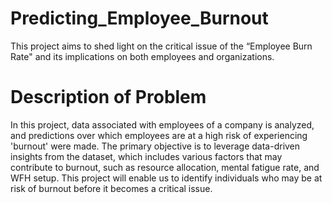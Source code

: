 # Predicting_Employee_Burnout
This project aims to shed light on the critical issue of the “Employee Burn Rate" and its implications on both employees and organizations.

# Description of Problem
In this project, data associated with employees of a company is analyzed, and predictions over which employees are at a high risk of experiencing 'burnout' were made. The primary objective is to leverage data-driven insights from the dataset, which includes various factors that may contribute to burnout, such as resource allocation, mental fatigue rate, and WFH setup. This project will enable us to identify individuals who may be at risk of burnout before it becomes a critical issue.
